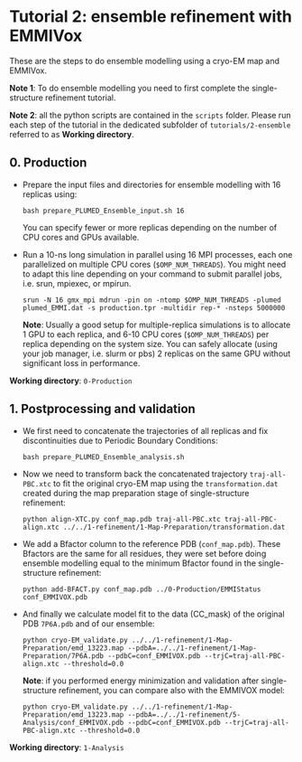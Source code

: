 # Tutorial 2: ensemble refinement with EMMIVox

These are the steps to do ensemble modelling using a cryo-EM map and EMMIVox.

**Note 1**: To do ensemble modelling you need to first complete the single-structure refinement tutorial.

**Note 2**: all the python scripts are contained in the `scripts` folder. Please run each step of the tutorial in the dedicated subfolder of `tutorials/2-ensemble` referred to as **Working directory**.

## 0. Production 

   * Prepare the input files and directories for ensemble modelling with 16 replicas using:

     `bash prepare_PLUMED_Ensemble_input.sh 16`

     You can specify fewer or more replicas depending on the number of CPU cores and GPUs available.

   * Run a 10-ns long simulation in parallel using 16 MPI processes, each one parallelized on multiple CPU cores (`$OMP_NUM_THREADS`). 
     You might need to adapt this line depending on your command to submit parallel jobs, i.e. srun, mpiexec, or mpirun.

     `srun -N 16 gmx_mpi mdrun -pin on -ntomp $OMP_NUM_THREADS -plumed plumed_EMMI.dat -s production.tpr -multidir rep-* -nsteps 5000000`

     **Note**: Usually a good setup for multiple-replica simulations is to allocate 1 GPU to each replica, and 6-10 CPU cores (`$OMP_NUM_THREADS`) per replica depending on the system size. You can safely allocate (using your job manager, i.e. slurm or pbs) 2 replicas on the same GPU without significant loss in performance.  

**Working directory**: `0-Production` 

## 1. Postprocessing and validation 

   * We first need to concatenate the trajectories of all replicas and fix discontinuities due to Periodic Boundary Conditions:

     `bash prepare_PLUMED_Ensemble_analysis.sh`

   * Now we need to transform back the concatenated trajectory `traj-all-PBC.xtc` to fit the original cryo-EM map 
     using the `transformation.dat` created during the map preparation stage of single-structure refinement:

     `python align-XTC.py conf_map.pdb traj-all-PBC.xtc traj-all-PBC-align.xtc ../../1-refinement/1-Map-Preparation/transformation.dat` 

   * We add a Bfactor column to the reference PDB (`conf_map.pdb`). These Bfactors are the
     same for all residues, they were set before doing ensemble modelling equal to the minimum Bfactor found in the single-structure refinement:

     `python add-BFACT.py conf_map.pdb ../0-Production/EMMIStatus conf_EMMIVOX.pdb`

   * And finally we calculate model fit to the data (CC_mask) of the original PDB `7P6A.pdb` and of our ensemble:

     `python cryo-EM_validate.py ../../1-refinement/1-Map-Preparation/emd_13223.map --pdbA=../../1-refinement/1-Map-Preparation/7P6A.pdb --pdbC=conf_EMMIVOX.pdb --trjC=traj-all-PBC-align.xtc --threshold=0.0`

     **Note**: if you performed energy minimization and validation after single-structure refinement, you can compare also with the EMMIVOX model:

     `python cryo-EM_validate.py ../../1-refinement/1-Map-Preparation/emd_13223.map --pdbA=../../1-refinement/5-Analysis/conf_EMMIVOX.pdb --pdbC=conf_EMMIVOX.pdb --trjC=traj-all-PBC-align.xtc --threshold=0.0`

**Working directory**: `1-Analysis`
